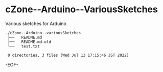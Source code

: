 # cZone--Arduino--VariousSketches

Various sketches for Arduino

    ./cZone--Arduino--variousSketches
     ├──   README.md
     ├──   README.md.old
     └──   test.txt
     
     0 directories, 3 files (Wed Jul 13 17:15:46 JST 2022)

-EOF-

